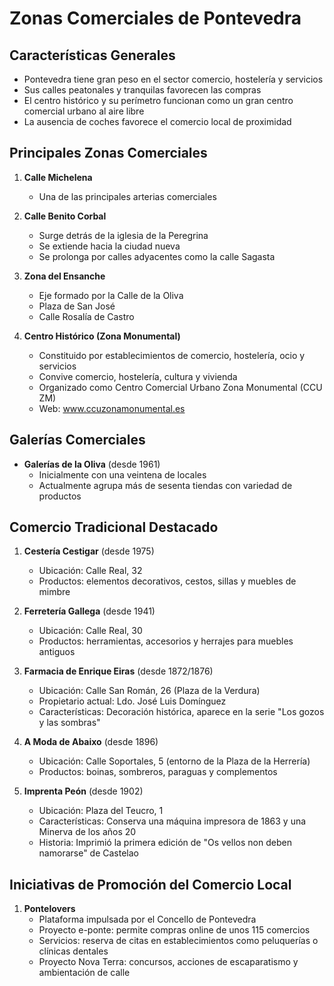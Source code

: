 # Zonas Comerciales de Pontevedra

## Características Generales
- Pontevedra tiene gran peso en el sector comercio, hostelería y servicios
- Sus calles peatonales y tranquilas favorecen las compras
- El centro histórico y su perímetro funcionan como un gran centro comercial urbano al aire libre
- La ausencia de coches favorece el comercio local de proximidad

## Principales Zonas Comerciales
1. **Calle Michelena**
   - Una de las principales arterias comerciales

2. **Calle Benito Corbal**
   - Surge detrás de la iglesia de la Peregrina
   - Se extiende hacia la ciudad nueva
   - Se prolonga por calles adyacentes como la calle Sagasta

3. **Zona del Ensanche**
   - Eje formado por la Calle de la Oliva
   - Plaza de San José
   - Calle Rosalía de Castro

4. **Centro Histórico (Zona Monumental)**
   - Constituido por establecimientos de comercio, hostelería, ocio y servicios
   - Convive comercio, hostelería, cultura y vivienda
   - Organizado como Centro Comercial Urbano Zona Monumental (CCU ZM)
   - Web: www.ccuzonamonumental.es

## Galerías Comerciales
- **Galerías de la Oliva** (desde 1961)
  - Inicialmente con una veintena de locales
  - Actualmente agrupa más de sesenta tiendas con variedad de productos

## Comercio Tradicional Destacado
1. **Cestería Cestigar** (desde 1975)
   - Ubicación: Calle Real, 32
   - Productos: elementos decorativos, cestos, sillas y muebles de mimbre

2. **Ferretería Gallega** (desde 1941)
   - Ubicación: Calle Real, 30
   - Productos: herramientas, accesorios y herrajes para muebles antiguos

3. **Farmacia de Enrique Eiras** (desde 1872/1876)
   - Ubicación: Calle San Román, 26 (Plaza de la Verdura)
   - Propietario actual: Ldo. José Luis Domínguez
   - Características: Decoración histórica, aparece en la serie "Los gozos y las sombras"

4. **A Moda de Abaixo** (desde 1896)
   - Ubicación: Calle Soportales, 5 (entorno de la Plaza de la Herrería)
   - Productos: boinas, sombreros, paraguas y complementos

5. **Imprenta Peón** (desde 1902)
   - Ubicación: Plaza del Teucro, 1
   - Características: Conserva una máquina impresora de 1863 y una Minerva de los años 20
   - Historia: Imprimió la primera edición de "Os vellos non deben namorarse" de Castelao

## Iniciativas de Promoción del Comercio Local
1. **Pontelovers**
   - Plataforma impulsada por el Concello de Pontevedra
   - Proyecto e-ponte: permite compras online de unos 115 comercios
   - Servicios: reserva de citas en establecimientos como peluquerías o clínicas dentales
   - Proyecto Nova Terra: concursos, acciones de escaparatismo y ambientación de calle
